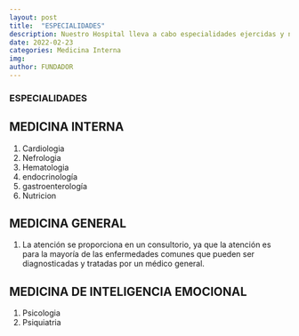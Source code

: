 ```yaml
---
layout: post
title:  "ESPECIALIDADES"
description: Nuestro Hospital lleva a cabo especialidades ejercidas y nuestros doctores llevan el conocimiento excelente para aplicarlas.
date: 2022-02-23
categories: Medicina Interna 
img: 
author: FUNDADOR
---
```


### ESPECIALIDADES


## MEDICINA INTERNA 

1. Cardiologia 
2. Nefrologia 
3. Hematologia
4. endocrinología
5. gastroenterología
6. Nutricion  


## MEDICINA GENERAL 

1. La atención se proporciona en un consultorio, ya que la atención es para la mayoría de las enfermedades comunes que pueden ser diagnosticadas y tratadas por un médico general.


## MEDICINA DE INTELIGENCIA EMOCIONAL 

1. Psicologia
2. Psiquiatria


